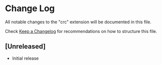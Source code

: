 # Change Log

All notable changes to the "crc" extension will be documented in this file.

Check [Keep a Changelog](http://keepachangelog.com/) for recommendations on how to structure this file.

## [Unreleased]

- Initial release